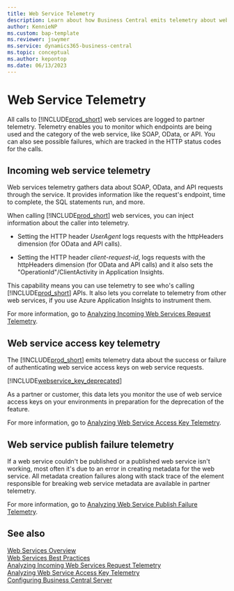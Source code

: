 ```yaml
---
title: Web Service Telemetry
description: Learn about how Business Central emits telemetry about web service requests
author: KennieNP
ms.custom: bap-template
ms.reviewer: jswymer
ms.service: dynamics365-business-central
ms.topic: conceptual
ms.author: kepontop
ms.date: 06/13/2023
---
```


# Web Service Telemetry 

All calls to [!INCLUDE[prod_short](../developer/includes/prod_short.md)] web services are logged to partner telemetry. Telemetry enables you to monitor which endpoints are being used and the category of the web service, like SOAP, OData, or API. You can also see possible failures, which are tracked in the HTTP status codes for the calls.

## Incoming web service telemetry

Web services telemetry gathers data about SOAP, OData, and API requests through the service. It provides information like the request's endpoint, time to complete, the SQL statements run, and more.  

When calling [!INCLUDE[prod_short](../developer/includes/prod_short.md)] web services, you can inject information about the caller into telemetry. 

- Setting the HTTP header _UserAgent_ logs requests with the httpHeaders dimension (for OData and API calls). 

- Setting the HTTP header _client-request-id_, logs requests with the httpHeaders dimension (for OData and API calls) and it also sets the "OperationId"/ClientActivity in Application Insights.

This capability means you can use telemetry to see who's calling [!INCLUDE[prod_short](../developer/includes/prod_short.md)] APIs. It also lets you correlate to telemetry from other web services, if you use Azure Application Insights to instrument them.

For more information, go to [Analyzing Incoming Web Services Request Telemetry](../administration/telemetry-webservices-trace.md).

## Web service access key telemetry

The [!INCLUDE[prod_short](../developer/includes/prod_short.md)] emits telemetry data about the success or failure of authenticating web service access keys on web service requests.

[!INCLUDE[webservice_key_deprecated](../includes/web-service-key-deprecated.md)]

As a partner or customer, this data lets you monitor the use of web service access keys on your environments in preparation for the deprecation of the feature.

For more information, go to [Analyzing Web Service Access Key Telemetry](../administration/telemetry-webservices-access-key-trace.md).

## Web service publish failure telemetry

If a web service couldn't be published or a published web service isn't working, most often it's due to an error in creating metadata for the web service. All metadata creation failures along with stack trace of the element responsible for breaking web service metadata are available in partner telemetry. 

For more information, go to [Analyzing Web Service Publish Failure Telemetry](../administration/telemetry-webservices-publish-failure-trace.md).

## See also

[Web Services Overview](web-services.md)  
[Web Services Best Practices](Web-Services-Best-Practices.md)  
[Analyzing Incoming Web Services Request Telemetry](../administration/telemetry-webservices-trace.md)  
[Analyzing Web Service Access Key Telemetry](../administration/telemetry-webservices-access-key-trace.md)  
[Configuring Business Central Server](../administration/configure-server-instance.md)  
